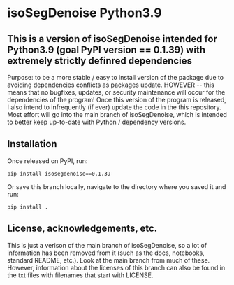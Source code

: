 # isoSegDenoise Python3.9

## This is a version of isoSegDenoise intended for Python3.9 (goal PyPI version == 0.1.39) with extremely strictly definred dependencies

Purpose:  to be a more stable / easy to install version of the package due to avoiding dependencies conflicts as packages update. HOWEVER -- this means that no bugfixes, updates, or security maintenance will occur for the dependencies of the program! 
Once this version of the program is released, I also intend to infrequently (if ever) update the code in the this repository. Most effort will go into the main branch of isoSegDenoise, which is intended to better keep up-to-date with Python / dependency versions.

## Installation

Once released on PyPI, run: 

    pip install isosegdenoise==0.1.39

Or save this branch locally, navigate to the directory where you saved it and run:

    pip install .


## License, acknowledgements, etc.

This is just a verison of the main branch of isoSegDenoise, so a lot of information has been removed from it (such as the docs, notebooks, standard README, etc.). Look at the main branch from much of these. However, information about the licenses of this branch can also be found in the txt files with filenames that start with LICENSE.